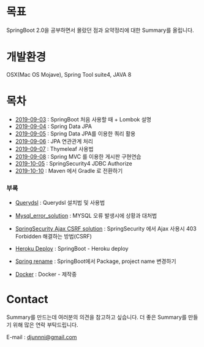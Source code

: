 # 목표

SpringBoot 2.0을 공부하면서 몰랐던 점과 요약정리에 대한 Summary를 올립니다.

# 개발환경

OSX(Mac OS Mojave), Spring Tool suite4, JAVA 8 

# 목차 

- [2019-09-03](https://github.com/Djunnni/Springboot-Summary/blob/master/2019-09-03.md) : SpringBoot 처음 사용할 때 + Lombok 설명
- [2019-09-04](https://github.com/Djunnni/Springboot-Summary/blob/master/2019-09-04.md) : Spring Data JPA 
- [2019-09-05](https://github.com/Djunnni/Springboot-Summary/blob/master/2019-09-05.md) : Spring Data JPA를 이용한 쿼리 활용
- [2019-09-06](https://github.com/Djunnni/Springboot-Summary/blob/master/2019-09-06.md) : JPA 연관관계 처리
- [2019-09-07](https://github.com/Djunnni/Springboot-Summary/blob/master/2019-09-07.md) : Thymeleaf 사용법
- [2019-09-08](https://github.com/Djunnni/Springboot-Summary/blob/master/2019-09-08.md) : Spring MVC 를 이용한 게시판 구현연습
- [2019-10-05](https://github.com/Djunnni/Springboot-Summary/blob/master/2019-10-05.md) : SpringSecurity4 JDBC Authorize
- [2019-10-10](https://github.com/Djunnni/Springboot-Summary/blob/master/2019-10-10.md) : Maven 에서 Gradle 로 전환하기
### 부록 
- [Querydsl](https://github.com/Djunnni/Springboot-Summary/blob/master/querydsl.md) : Querydsl 설치법 및 사용법 
- [Mysql_error_solution](https://github.com/Djunnni/Springboot-Summary/blob/master/mysql_error_solution.md) : MYSQL 오류 발생시에 상황과 대처법
- [SpringSecurity Ajax CSRF solution](https://github.com/Djunnni/Springboot-Summary/blob/master/SpringSecurity-Ajax-CSRF-solution.md) : SpringSecurity 에서 Ajax 사용시 403 Forbidden 해결하는 방법(CSRF)
- [Heroku Deploy](https://github.com/Djunnni/Springboot-Summary/blob/master/heroku-deploy.md) : SpringBoot - Heroku deploy 

- [Spring rename](https://github.com/Djunnni/Springboot-Summary/blob/master/spring-rename.md) : SpringBoot에서 Package, project name 변경하기
- [Docker](#) : Docker - 제작중

# Contact

Summary를 만드는데 여러분의 의견을 참고하고 싶습니다. 더 좋은 Summary를 만들기 위해 많은 연락 부탁드립니다.

E-mail : djunnni@gmail.com
